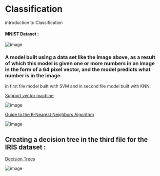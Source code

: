 # Classification
introduction to Classification

#### MNIST Dataset :
![image](https://github.com/mse056/Classification/assets/77380435/2b461c80-e5cf-417f-b6f7-1231d9ad755d)

### A model built using a data set like the image above, as a result of which this model is given one or more numbers in an image in the form of a 64 pixel vector, and the model predicts what number is in the image.

in first file model built with SVM and in second file model built with KNN.

[Support vector machine](https://en.wikipedia.org/wiki/Support_vector_machine)

![image](https://github.com/mse056/Classification/assets/77380435/52c1b22d-fcb8-4bdf-b701-bcdca0ab030d)

[Guide to the K-Nearest Neighbors Algorithm](https://stackabuse.com/k-nearest-neighbors-algorithm-in-python-and-scikit-learn/)

![image](https://github.com/mse056/Classification/assets/77380435/38e3c00e-a5c1-4faa-a78d-67b0aafadb51)

## Creating a decision tree in the third file for the IRIS dataset :

[Decision Trees](https://scikit-learn.org/stable/modules/tree.html)

![image](https://github.com/mse056/Classification/assets/77380435/aa37b01d-cc1f-4ca7-8f2e-cf3e1002def4)
